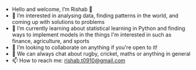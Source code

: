 - Hello and welcome, I’m Rishab 👋
- 👀 I’m interested in analysing data, finding patterns in the world, and coming up with solutions to problems
- 🌱 I’m currently learning about statistical learning in Python and finding ways to implement models in the things I'm interested in such as finance, agriculture, and sports
- 💞️ I’m looking to collaborate on anything if you're open to it!
- 💬 We can always chat about rugby, cricket, maths or anything in general
- 📫 How to reach me: rishab.t0910@gmail.com

<!---
rishab-t0910/rishab-t0910 is a ✨ special ✨ repository because its `README.md` (this file) appears on your GitHub profile.
You can click the Preview link to take a look at your changes.
--->
